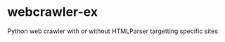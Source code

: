 webcrawler-ex
=============

Python web crawler with or without HTMLParser targetting specific sites